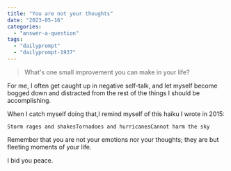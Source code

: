 ```yaml
---
title: "You are not your thoughts"
date: "2023-05-16"
categories: 
  - "answer-a-question"
tags: 
  - "dailyprompt"
  - "dailyprompt-1937"
---
```


> What's one small improvement you can make in your life?

For me, I often get caught up in negative self-talk, and let myself become bogged down and distracted from the rest of the things I should be accomplishing.

When I catch myself doing that,I remind myself of this haiku I wrote in 2015:

```
Storm rages and shakesTornadoes and hurricanesCannot harm the sky
```

Remember that you are not your emotions nor your thoughts; they are but fleeting moments of your life.

I bid you peace.
